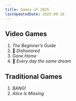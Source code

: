 ```yaml
---
title: Games of 2025
lastUpdatedDate: 2025-09-16
---
```


## Video Games

1. *The Beginner’s Guide*
2. 🔁 *Dishonored*
3. *Gone Home*
4. 🔁 *Every day the same dream*

## Traditional Games

1. *BANG!*
2. *Alice Is Missing*